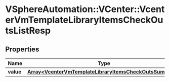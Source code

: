 # VSphereAutomation::VCenter::VcenterVmTemplateLibraryItemsCheckOutsListResp

## Properties
Name | Type | Description | Notes
------------ | ------------- | ------------- | -------------
**value** | [**Array&lt;VcenterVmTemplateLibraryItemsCheckOutsSummary&gt;**](VcenterVmTemplateLibraryItemsCheckOutsSummary.md) |  | 


